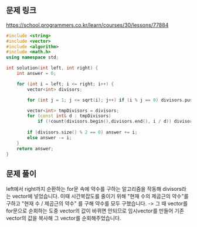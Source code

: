 ## 문제 링크
https://school.programmers.co.kr/learn/courses/30/lessons/77884

```cpp
#include <string>
#include <vector>
#include <algorithm>
#include <math.h>
using namespace std;

int solution(int left, int right) {
	int answer = 0;

	for (int i = left; i <= right; i++) {
		vector<int> divisors;

		for (int j = 1; j <= sqrt(i); j++) if (i % j == 0) divisors.push_back(j);

		vector<int> tmpDivisors = divisors;
		for (const int& d : tmpDivisors)
			if (!count(divisors.begin(),divisors.end(), i / d)) divisors.push_back(i / d);
		
		if (divisors.size() % 2 == 0) answer += i;
		else answer -= i;
	}
	return answer;
}

```

## 문제 풀이
left에서 right까지 순환하는 for문 속에 약수를 구하는 알고리즘을 작동해 divisors라는 vector에 넣었습니다.
  이때 시간복잡도를 줄이기 위해 "현재 수의 제곱근의 약수"를 구하고 "현재 수 / 제곱근의 약수" 를 구해 약수를 모두 구했습니다.
  -> 그 때 vector를 for문으로 순회하는 도중 vector의 값이 바뀌면 안되므로 임시vector를 만들어 기존 vector의 값을 복사해 그 vector를 순회해주었습니다.

 
